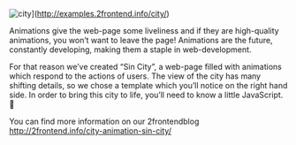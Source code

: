 ![city](https://user-images.githubusercontent.com/25930200/38540943-3d9e802c-3ca6-11e8-88aa-a034ce21293c.png)](http://examples.2frontend.info/city/)

Animations give the web-page some liveliness and if they are high-quality animations, you won’t want to leave the page! Animations are the future, constantly developing, making them a staple in web-development.

For that reason we’ve created “Sin City”, a web-page filled with animations which respond to the actions of users. The view of the city has many shifting details, so we chose a template which you’ll notice on the right hand side.
In order to bring this city to life, you’ll need to know a little JavaScript. 🙂

You can find more information on our 2frontendblog http://2frontend.info/city-animation-sin-city/                                                 
